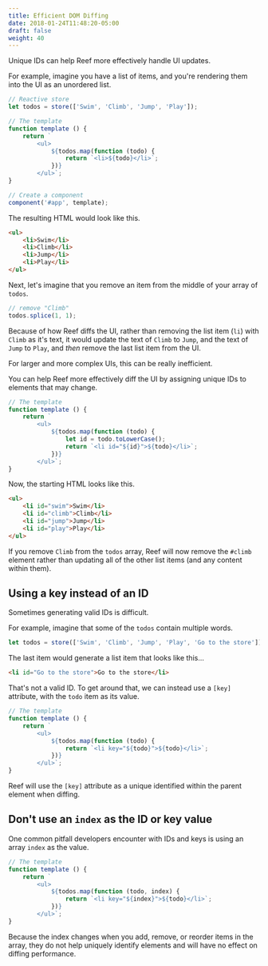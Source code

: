 ```yaml
---
title: Efficient DOM Diffing
date: 2018-01-24T11:48:20-05:00
draft: false
weight: 40
---
```


Unique IDs can help Reef more effectively handle UI updates.

For example, imagine you have a list of items, and you're rendering them into the UI as an unordered list.

```js
// Reactive store
let todos = store(['Swim', 'Climb', 'Jump', 'Play']);

// The template
function template () {
	return `
		<ul>
			${todos.map(function (todo) {
				return `<li>${todo}</li>`;
			})}
		</ul>`;
}

// Create a component
component('#app', template);
```

The resulting HTML would look like this.

```html
<ul>
	<li>Swim</li>
	<li>Climb</li>
	<li>Jump</li>
	<li>Play</li>
</ul>
```

Next, let's imagine that you remove an item from the middle of your array of `todos`.

```js
// remove "Climb"
todos.splice(1, 1);
```

Because of how Reef diffs the UI, rather than removing the list item (`li`) with `Climb` as it's text, it would update the text of `Climb` to `Jump`, and the text of `Jump` to `Play`, and _then_ remove the last list item from the UI.

For larger and more complex UIs, this can be really inefficient.

You can help Reef more effectively diff the UI by assigning unique IDs to elements that may change.

```js
// The template
function template () {
	return `
		<ul>
			${todos.map(function (todo) {
				let id = todo.toLowerCase();
				return `<li id="${id}">${todo}</li>`;
			})}
		</ul>`;
}
```

Now, the starting HTML looks like this.

```html
<ul>
	<li id="swim">Swim</li>
	<li id="climb">Climb</li>
	<li id="jump">Jump</li>
	<li id="play">Play</li>
</ul>
```

If you remove `Climb` from the `todos` array, Reef will now remove the `#climb` element rather than updating all of the other list items (and any content within them).

## Using a key instead of an ID

Sometimes generating valid IDs is difficult. 

For example, imagine that some of the `todos` contain multiple words.

```js
let todos = store(['Swim', 'Climb', 'Jump', 'Play', 'Go to the store']);
```

The last item would generate a list item that looks like this...

```html
<li id="Go to the store">Go to the store</li>
```

That's not a valid ID. To get around that, we can instead use a `[key]` attribute, with the `todo` item as its value.

```js
// The template
function template () {
	return `
		<ul>
			${todos.map(function (todo) {
				return `<li key="${todo}">${todo}</li>`;
			})}
		</ul>`;
}
```

Reef will use the `[key]` attribute as a unique identified within the parent element when diffing.

## Don't use an `index` as the ID or key value

One common pitfall developers encounter with IDs and keys is using an array `index` as the value.

```js
// The template
function template () {
	return `
		<ul>
			${todos.map(function (todo, index) {
				return `<li key="${index}">${todo}</li>`;
			})}
		</ul>`;
}
```

Because the index changes when you add, remove, or reorder items in the array, they do not help uniquely identify elements and will have no effect on diffing performance.
